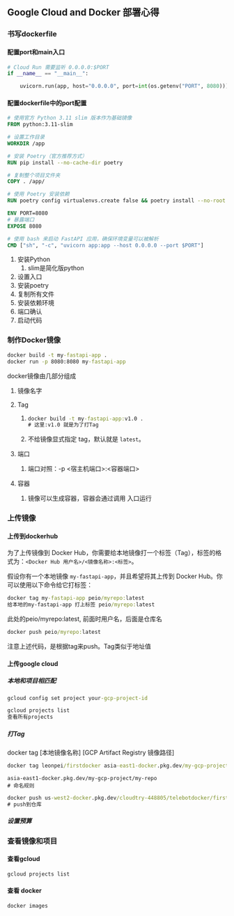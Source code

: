 ## Google Cloud and Docker 部署心得

### 书写dockerfile

#### 配置port和main入口

```python
# Cloud Run 需要监听 0.0.0.0:$PORT
if __name__ == "__main__":

    uvicorn.run(app, host="0.0.0.0", port=int(os.getenv("PORT", 8080)))
```

#### 配置dockerfile中的port配置

```dockerfile
# 使用官方 Python 3.11 slim 版本作为基础镜像
FROM python:3.11-slim

# 设置工作目录
WORKDIR /app

# 安装 Poetry（官方推荐方式）
RUN pip install --no-cache-dir poetry

# 复制整个项目文件夹
COPY . /app/

# 使用 Poetry 安装依赖
RUN poetry config virtualenvs.create false && poetry install --no-root --no-interaction --no-ansi

ENV PORT=8080
# 暴露端口
EXPOSE 8080

# 使用 bash 来启动 FastAPI 应用，确保环境变量可以被解析
CMD ["sh", "-c", "uvicorn app:app --host 0.0.0.0 --port $PORT"]
```

1. 安装Python
   1. slim是简化版python
2. 设置入口
3. 安装poetry
4. 复制所有文件
5. 安装依赖环境
6. 端口确认
7. 启动代码

### 制作Docker镜像

```cmd
docker build -t my-fastapi-app .
docker run -p 8080:8080 my-fastapi-app
```

docker镜像由几部分组成

1. 镜像名字

2. Tag

   1. ```cmd
      docker build -t my-fastapi-app:v1.0 .
      # 这里:v1.0 就是为了打Tag
      ```

   2. 不给镜像显式指定 tag，默认就是 `latest`。

3. 端口

   1. 端口对照：-p <宿主机端口>:<容器端口>

4. 容器

   1. 镜像可以生成容器，容器会通过调用 入口运行

### 上传镜像

#### 上传到dockerhub

为了上传镜像到 Docker Hub，你需要给本地镜像打一个标签（Tag），标签的格式为：`<Docker Hub 用户名>/<镜像名称>:<标签>`。

假设你有一个本地镜像 `my-fastapi-app`，并且希望将其上传到 Docker Hub。你可以使用以下命令给它打标签：

```cmd
docker tag my-fastapi-app peio/myrepo:latest
给本地的my-fastapi-app 打上标签 peio/myrepo:latest
```

此处的peio/myrepo:latest, 前面时用户名，后面是仓库名

```cmd
docker push peio/myrepo:latest
```

注意上述代码，是根据tag来push。Tag类似于地址值

#### 上传google cloud

##### 本地和项目相匹配

```cmd
gcloud config set project your-gcp-project-id
```

```cmd
gcloud projects list
查看所有projects
```

##### 打Tag

docker tag [本地镜像名称] [GCP Artifact Registry 镜像路径]

```cmd
docker tag leonpei/firstdocker asia-east1-docker.pkg.dev/my-gcp-project/my-repo/firstdocker:latest
```

```
asia-east1-docker.pkg.dev/my-gcp-project/my-repo
# 命名规则
```

```cmd
docker push us-west2-docker.pkg.dev/cloudtry-448805/telebotdocker/firstdocker:latest
# push到仓库
```

##### 设置预算

### 查看镜像和项目

#### 查看gcloud

```cmd
gcloud projects list
```

#### 查看 docker

```cmd
docker images
```


